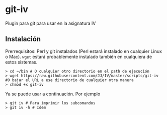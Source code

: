# git-iv

Plugin para git para usar en la asignatura IV


## Instalación

Prerrequisitos: Perl y git instalados (Perl estará instalado en cualquier Linux
o Mac). `wget` estará probablemente instalado también en cualquiera de estos sistemas.

```
> cd ~/bin # O cualquier otro directorio en el path de ejecución
> wget https://raw.githubusercontent.com/JJ/IV/master/scripts/git-iv #O bajar el URL a ese directorio de cualquier otra manera
> chmod +x git-iv
```

Ya se puede usar a continuación. Por ejemplo

```
> git iv # Para imprimir los subcomandos
> git iv -h # Ídem
```
